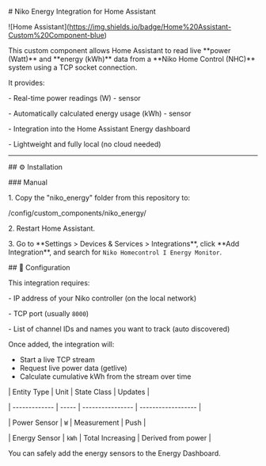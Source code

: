 \# Niko Energy Integration for Home Assistant



!\[Home Assistant](https://img.shields.io/badge/Home%20Assistant-Custom%20Component-blue)



This custom component allows Home Assistant to read live \*\*power (Watt)\*\* and \*\*energy (kWh)\*\* data from a \*\*Niko Home Control (NHC)\*\* system using a TCP socket connection.



It provides:



\- Real-time power readings (W) - sensor

\- Automatically calculated energy usage (kWh) - sensor

\- Integration into the Home Assistant Energy dashboard

\- Lightweight and fully local (no cloud needed)



---



\## ⚙️ Installation



\### Manual



1\. Copy the "niko\_energy" folder from this repository to:



/config/custom\_components/niko\_energy/



2\. Restart Home Assistant.



3\. Go to \*\*Settings > Devices \& Services > Integrations\*\*, click \*\*Add Integration\*\*, and search for `Niko Homecontrol I Energy Monitor`.



\## 🧠 Configuration



This integration requires:



\- IP address of your Niko controller (on the local network)

\- TCP port (usually `8000`)

\- List of channel IDs and names you want to track (auto discovered)



Once added, the integration will:



* Start a live TCP stream
* Request live power data (getlive)
* Calculate cumulative kWh from the stream over time



| Entity Type   | Unit  | State Class      | Updates            |

| ------------- | ----- | ---------------- | ------------------ |

| Power Sensor  | `W`   | Measurement      | Push               |

| Energy Sensor | `kWh` | Total Increasing | Derived from power |



You can safely add the energy sensors to the Energy Dashboard.



